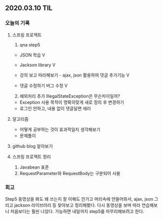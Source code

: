 ## 2020.03.10 TIL

### 오늘의 기록

1. 스프링 프로젝트

   1. qna step5

   - JSON 학습 V
   - Jackson library V

   - 강의 보고 따라해보기 - ajax, json 활용하여 댓글 추가기능 V
   - 댓글 수정하기 버그 수정 V

   2. 예외처리 추가 IllegalStateException은 무슨차이일까?

   - Exception 사용 목적이 명확히맞게 새로 정의 후 변경하기
   - 로그인 안하고, 내용 없이 댓글달면 에러

2. 알고리즘

   - 어떻게 공부하는 것이 효과적일지 생각해보기
   - 문제풀이

3. github blog 알아보기

4. 스프링 프로젝트 정리

   1. Javabean 표준
   2. RequestParameter와 RequestBody는 구분되어 사용

### 회고

Step5 동영상을 봐도 왜 쓰는지 잘 이해도 안가고 머리속에 안들어와서, ajax, json 그리고 jackson 라이브러리 등 찾아보고 정리해봤다.
다시 동영상을 보며 따라 연습해보니 처음보다는 훨씬 나았다. 가능하면 내일까지 step5를 마무리해보려고 한다.
